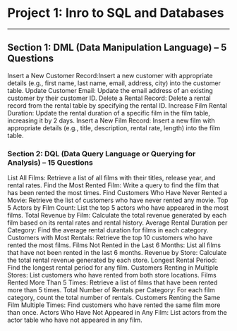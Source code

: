 

# **Project 1: Inro to SQL and Databases**
---
## **Section 1: DML (Data Manipulation Language) – 5 Questions**
Insert a New Customer Record:Insert a new customer with appropriate details (e.g., first name, last name, email, address, city) into the customer table.
Update Customer Email: Update the email address of an existing customer by their customer ID.
Delete a Rental Record: Delete a rental record from the rental table by specifying the rental ID.
Increase Film Rental Duration: Update the rental duration of a specific film in the film table, increasing it by 2 days.
Insert a New Film Record: Insert a new film with appropriate details (e.g., title, description, rental rate, length) into the film table.

### **Section 2: DQL (Data Query Language or Querying for Analysis) – 15 Questions**
List All Films: Retrieve a list of all films with their titles, release year, and rental rates.
Find the Most Rented Film: Write a query to find the film that has been rented the most times.
Find Customers Who Have Never Rented a Movie: Retrieve the list of customers who have never rented any movie.
Top 5 Actors by Film Count: List the top 5 actors who have appeared in the most films.
Total Revenue by Film: Calculate the total revenue generated by each film based on its rental rates and rental history.
Average Rental Duration per Category: Find the average rental duration for films in each category.
Customers with Most Rentals: Retrieve the top 10 customers who have rented the most films.
Films Not Rented in the Last 6 Months: List all films that have not been rented in the last 6 months.
Revenue by Store: Calculate the total rental revenue generated by each store.
Longest Rental Period: Find the longest rental period for any film.
Customers Renting in Multiple Stores: List customers who have rented from both store locations.
Films Rented More Than 5 Times: Retrieve a list of films that have been rented more than 5 times.
Total Number of Rentals per Category: For each film category, count the total number of rentals.
Customers Renting the Same Film Multiple Times: Find customers who have rented the same film more than once.
Actors Who Have Not Appeared in Any Film: List actors from the actor table who have not appeared in any film.
